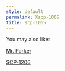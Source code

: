 ```yaml
---
style: default
permalink: Xscp-1065
title: scp-1065
---
```

You may also like:

[Mr. Parker](http://scp-wiki.net/mr-parker)

[SCP-1206](http://scp-wiki.net/scp-1206)
